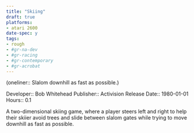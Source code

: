 ```yaml
---
title: "Skiing"
draft: true
platforms:
- atari 2600
date-spec: y
tags:
- rough
- #gr-na-dev 
- #gr-racing 
- #gr-contemporary 
- #gr-acrobat 
---
```


(oneliner:: Slalom downhill as fast as possible.)

Developer:: Bob Whitehead
Publisher:: Activision
Release Date:: 1980-01-01
Hours:: 0.1

A two-dimensional skiing game, where a player steers left and right to help their skiier avoid trees and slide between slalom gates while trying to move downhill as fast as possible.